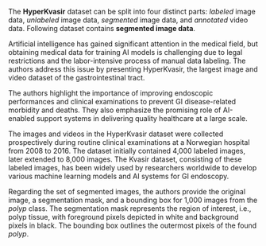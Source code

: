 The **HyperKvasir** dataset can be split into four distinct parts: *labeled* image data, *unlabeled* image data, *segmented* image data, and *annotated* video data. Following dataset contains **segmented image data**.

Artificial intelligence has gained significant attention in the medical field, but obtaining medical data for training AI models is challenging due to legal restrictions and the labor-intensive process of manual data labeling. The authors address this issue by presenting HyperKvasir, the largest image and video dataset of the gastrointestinal tract.

The authors highlight the importance of improving endoscopic performances and clinical examinations to prevent GI disease-related morbidity and deaths. They also emphasize the promising role of AI-enabled support systems in delivering quality healthcare at a large scale.

The images and videos in the HyperKvasir dataset were collected prospectively during routine clinical examinations at a Norwegian hospital from 2008 to 2016. The dataset initially contained 4,000 labeled images, later extended to 8,000 images. The Kvasir dataset, consisting of these labeled images, has been widely used by researchers worldwide to develop various machine learning models and AI systems for GI endoscopy.

Regarding the set of segmented images, the authors provide the original image, a segmentation mask, and a bounding box for 1,000 images from the *polyp* class. The segmentation mask represents the region of interest, i.e., polyp tissue, with foreground pixels depicted in white and background pixels in black. The bounding box outlines the outermost pixels of the found *polyp*.
